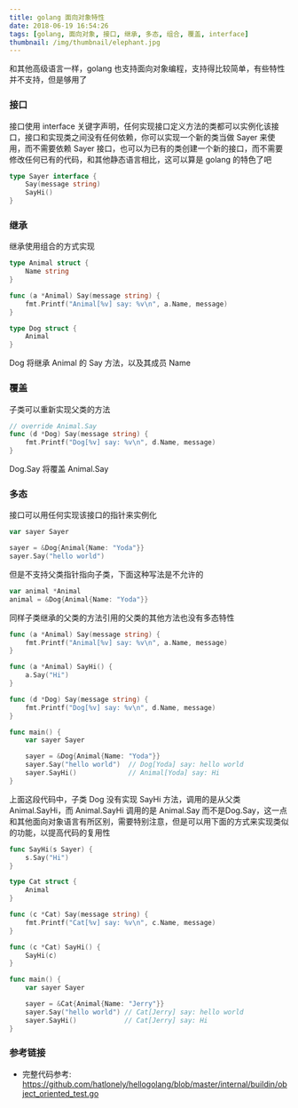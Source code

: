 ```yaml
---
title: golang 面向对象特性
date: 2018-06-19 16:54:26
tags: [golang, 面向对象, 接口, 继承, 多态, 组合, 覆盖, interface]
thumbnail: /img/thumbnail/elephant.jpg
---
```


和其他高级语言一样，golang 也支持面向对象编程，支持得比较简单，有些特性并不支持，但是够用了

### 接口

接口使用 interface 关键字声明，任何实现接口定义方法的类都可以实例化该接口，接口和实现类之间没有任何依赖，你可以实现一个新的类当做 Sayer 来使用，而不需要依赖 Sayer 接口，也可以为已有的类创建一个新的接口，而不需要修改任何已有的代码，和其他静态语言相比，这可以算是 golang 的特色了吧

``` go
type Sayer interface {
    Say(message string)
    SayHi()
}
```

### 继承

继承使用组合的方式实现

``` go
type Animal struct {
	Name string
}

func (a *Animal) Say(message string) {
	fmt.Printf("Animal[%v] say: %v\n", a.Name, message)
}

type Dog struct {
    Animal
}
```

Dog 将继承 Animal 的 Say 方法，以及其成员 Name

### 覆盖

子类可以重新实现父类的方法

``` go
// override Animal.Say
func (d *Dog) Say(message string) {
	fmt.Printf("Dog[%v] say: %v\n", d.Name, message)
}
```

Dog.Say 将覆盖 Animal.Say

### 多态

接口可以用任何实现该接口的指针来实例化

``` go
var sayer Sayer

sayer = &Dog{Animal{Name: "Yoda"}}
sayer.Say("hello world")
```

但是不支持父类指针指向子类，下面这种写法是不允许的

``` go
var animal *Animal
animal = &Dog{Animal{Name: "Yoda"}}
```

同样子类继承的父类的方法引用的父类的其他方法也没有多态特性

``` go
func (a *Animal) Say(message string) {
	fmt.Printf("Animal[%v] say: %v\n", a.Name, message)
}

func (a *Animal) SayHi() {
	a.Say("Hi")
}

func (d *Dog) Say(message string) {
	fmt.Printf("Dog[%v] say: %v\n", d.Name, message)
}

func main() {
    var sayer Sayer

    sayer = &Dog{Animal{Name: "Yoda"}}
    sayer.Say("hello world")  // Dog[Yoda] say: hello world
    sayer.SayHi()             // Animal[Yoda] say: Hi
}
```

上面这段代码中，子类 Dog 没有实现 SayHi 方法，调用的是从父类 Animal.SayHi，而 Animal.SayHi 调用的是 Animal.Say 而不是Dog.Say，这一点和其他面向对象语言有所区别，需要特别注意，但是可以用下面的方式来实现类似的功能，以提高代码的复用性

``` go
func SayHi(s Sayer) {
	s.Say("Hi")
}

type Cat struct {
	Animal
}

func (c *Cat) Say(message string) {
	fmt.Printf("Cat[%v] say: %v\n", c.Name, message)
}

func (c *Cat) SayHi() {
	SayHi(c)
}

func main() {
    var sayer Sayer

    sayer = &Cat{Animal{Name: "Jerry"}}
	sayer.Say("hello world") // Cat[Jerry] say: hello world
	sayer.SayHi()            // Cat[Jerry] say: Hi
}
```

### 参考链接

- 完整代码参考: <https://github.com/hatlonely/hellogolang/blob/master/internal/buildin/object_oriented_test.go>
